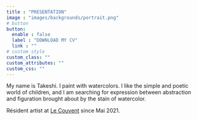 ```yaml
---
title : "PRESENTATION"
image : "images/backgrounds/portrait.png"
# button
button:
  enable : false
  label : "DOWNLOAD MY CV"
  link : ""
# custom style
custom_class: ""
custom_attributes: ""
custom_css: ""
---
```


My name is Takeshi. I paint with watercolors.
I like the simple and poetic world of children, and I am searching for expression between abstraction and figuration brought about by the stain of watercolor.

Résident artist at [Le Couvent](http://le-couvent.org) since Mai 2021.